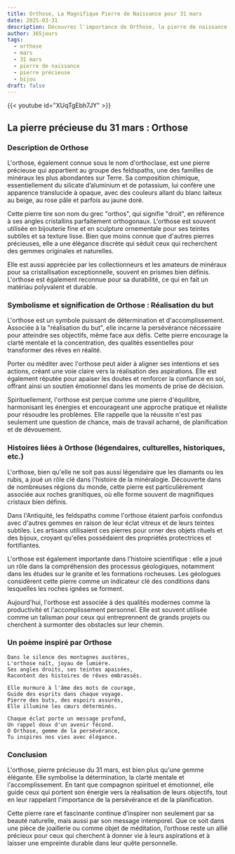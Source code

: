 ```yaml
---
title: Orthose, La Magnifique Pierre de Naissance pour 31 mars
date: 2025-03-31
description: Découvrez l'importance de Orthose, la pierre de naissance du 31 mars qui symbolise Réalisation du but. Laissez sa beauté et sa signification illuminer votre journée.
author: 365jours
tags:
  - orthose
  - mars
  - 31 mars
  - pierre de naissance
  - pierre précieuse
  - bijou
draft: false
---
```


{{< youtube id="XUqTgEbh7JY" >}}

## La pierre précieuse du 31 mars : Orthose

### Description de Orthose

L'orthose, également connue sous le nom d'orthoclase, est une pierre précieuse qui appartient au groupe des feldspaths, une des familles de minéraux les plus abondantes sur Terre. Sa composition chimique, essentiellement du silicate d’aluminium et de potassium, lui confère une apparence translucide à opaque, avec des couleurs allant du blanc laiteux au beige, au rose pâle et parfois au jaune doré.

Cette pierre tire son nom du grec "orthos", qui signifie "droit", en référence à ses angles cristallins parfaitement orthogonaux. L'orthose est souvent utilisée en bijouterie fine et en sculpture ornementale pour ses teintes subtiles et sa texture lisse. Bien que moins connue que d'autres pierres précieuses, elle a une élégance discrète qui séduit ceux qui recherchent des gemmes originales et naturelles.

Elle est aussi appréciée par les collectionneurs et les amateurs de minéraux pour sa cristallisation exceptionnelle, souvent en prismes bien définis. L'orthose est également reconnue pour sa durabilité, ce qui en fait un matériau polyvalent et durable.

### Symbolisme et signification de Orthose : Réalisation du but

L'orthose est un symbole puissant de détermination et d'accomplissement. Associée à la "réalisation du but", elle incarne la persévérance nécessaire pour atteindre ses objectifs, même face aux défis. Cette pierre encourage la clarté mentale et la concentration, des qualités essentielles pour transformer des rêves en réalité.

Porter ou méditer avec l'orthose peut aider à aligner ses intentions et ses actions, créant une voie claire vers la réalisation des aspirations. Elle est également réputée pour apaiser les doutes et renforcer la confiance en soi, offrant ainsi un soutien émotionnel dans les moments de prise de décision.

Spirituellement, l'orthose est perçue comme une pierre d'équilibre, harmonisant les énergies et encourageant une approche pratique et réaliste pour résoudre les problèmes. Elle rappelle que la réussite n'est pas seulement une question de chance, mais de travail acharné, de planification et de dévouement.

### Histoires liées à Orthose (légendaires, culturelles, historiques, etc.)

L'orthose, bien qu'elle ne soit pas aussi légendaire que les diamants ou les rubis, a joué un rôle clé dans l'histoire de la minéralogie. Découverte dans de nombreuses régions du monde, cette pierre est particulièrement associée aux roches granitiques, où elle forme souvent de magnifiques cristaux bien définis.

Dans l'Antiquité, les feldspaths comme l'orthose étaient parfois confondus avec d'autres gemmes en raison de leur éclat vitreux et de leurs teintes subtiles. Les artisans utilisaient ces pierres pour orner des objets rituels et des bijoux, croyant qu'elles possédaient des propriétés protectrices et fortifiantes.

L'orthose est également importante dans l'histoire scientifique : elle a joué un rôle dans la compréhension des processus géologiques, notamment dans les études sur le granite et les formations rocheuses. Les géologues considèrent cette pierre comme un indicateur clé des conditions dans lesquelles les roches ignées se forment.

Aujourd'hui, l'orthose est associée à des qualités modernes comme la productivité et l'accomplissement personnel. Elle est souvent utilisée comme un talisman pour ceux qui entreprennent de grands projets ou cherchent à surmonter des obstacles sur leur chemin.

### Un poème inspiré par Orthose

```
Dans le silence des montagnes austères,  
L'orthose naît, joyau de lumière.  
Ses angles droits, ses teintes apaisées,  
Racontent des histoires de rêves embrassés.

Elle murmure à l'âme des mots de courage,  
Guide des esprits dans chaque voyage.  
Pierre des buts, des espoirs assurés,  
Elle illumine les cœurs déterminés.

Chaque éclat porte un message profond,  
Un rappel doux d'un avenir fécond.  
O Orthose, gemme de la persévérance,  
Tu inspires nos vies avec élégance.
```

### Conclusion

L'orthose, pierre précieuse du 31 mars, est bien plus qu'une gemme élégante. Elle symbolise la détermination, la clarté mentale et l'accomplissement. En tant que compagnon spirituel et émotionnel, elle guide ceux qui portent son énergie vers la réalisation de leurs objectifs, tout en leur rappelant l'importance de la persévérance et de la planification.

Cette pierre rare et fascinante continue d’inspirer non seulement par sa beauté naturelle, mais aussi par son message intemporel. Que ce soit dans une pièce de joaillerie ou comme objet de méditation, l’orthose reste un allié précieux pour ceux qui cherchent à donner vie à leurs aspirations et à laisser une empreinte durable dans leur quête personnelle.